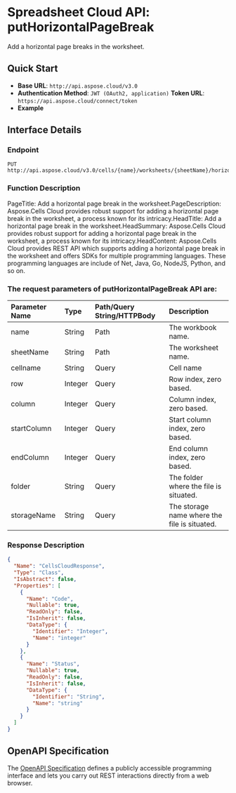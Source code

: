 # **Spreadsheet Cloud API: putHorizontalPageBreak**

Add a horizontal page breaks in the worksheet. 


## **Quick Start**

- **Base URL**: `http://api.aspose.cloud/v3.0`
- **Authentication Method**: `JWT (OAuth2, application)`  **Token URL**: `https://api.aspose.cloud/connect/token`
- **Example** 

## **Interface Details**

### **Endpoint** 

```
PUT http://api.aspose.cloud/v3.0/cells/{name}/worksheets/{sheetName}/horizontalpagebreaks
```
### **Function Description**
PageTitle: Add a horizontal page break in the worksheet.PageDescription: Aspose.Cells Cloud provides robust support for adding a horizontal page break in the worksheet, a process known for its intricacy.HeadTitle: Add a horizontal page break in the worksheet.HeadSummary: Aspose.Cells Cloud provides robust support for adding a horizontal page break in the worksheet, a process known for its intricacy.HeadContent: Aspose.Cells Cloud provides REST API which supports adding a horizontal page break in the worksheet and offers SDKs for multiple programming languages. These programming languages are include of Net, Java, Go, NodeJS, Python, and so on.

### The request parameters of **putHorizontalPageBreak** API are: 

| Parameter Name | Type | Path/Query String/HTTPBody | Description | 
| :- | :- | :- |:- | 
|name|String|Path|The workbook name.|
|sheetName|String|Path|The worksheet name.|
|cellname|String|Query|Cell name|
|row|Integer|Query|Row index, zero based.|
|column|Integer|Query|Column index, zero based.|
|startColumn|Integer|Query|Start column index, zero based.|
|endColumn|Integer|Query|End column index, zero based.|
|folder|String|Query|The folder where the file is situated.|
|storageName|String|Query|The storage name where the file is situated.|

### **Response Description**
```json
{
  "Name": "CellsCloudResponse",
  "Type": "Class",
  "IsAbstract": false,
  "Properties": [
    {
      "Name": "Code",
      "Nullable": true,
      "ReadOnly": false,
      "IsInherit": false,
      "DataType": {
        "Identifier": "Integer",
        "Name": "integer"
      }
    },
    {
      "Name": "Status",
      "Nullable": true,
      "ReadOnly": false,
      "IsInherit": false,
      "DataType": {
        "Identifier": "String",
        "Name": "string"
      }
    }
  ]
}
```


## OpenAPI Specification

The [OpenAPI Specification](https://reference.aspose.cloud/cells/#/PageBreaksController/PutHorizontalPageBreak) defines a publicly accessible programming interface and lets you carry out REST interactions directly from a web browser.

